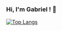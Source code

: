 ### Hi, I'm Gabriel ! 👋

[![Top Langs](https://github-readme-stats.vercel.app/api/top-langs/?username=CookedIdeas&hide=SCSS,Dockerfile)](https://github.com/anuraghazra/github-readme-stats)

<!--
**CookedIdeas/CookedIdeas** is a ✨ _special_ ✨ repository because its `README.md` (this file) appears on your GitHub profile.

Here are some ideas to get you started:

- 🔭 I’m currently working on ...
- 🌱 I’m currently learning ...
- 👯 I’m looking to collaborate on ...
- 🤔 I’m looking for help with ...
- 💬 Ask me about ...
- 📫 How to reach me: ...
- 😄 Pronouns: ...
- ⚡ Fun fact: ...
-->
